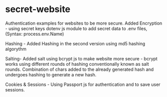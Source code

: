 # secret-website
Authentication examples for websites to be more secure.
Added Encryption - using secret keys dotenv js module to add secret data to .env files, (Syntax: process.env.Name)


Hashing - Added Hashing in the second version using md5 hashing algorythm 


Salting- Added salt using bcrypt js to make website more secure - bcrypt works using different rounds of hashing conventionally known as salt rounds. Combination of chars added to the already generated hash and undergoes hashing to generate a new hash.

Cookies & Sessions - Using Passport js for authentication and to save user sessions.
